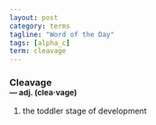```yaml
---
layout: post
category: terms
tagline: "Word of the Day"
tags: [alpha_c]
term: cleavage
---
```


<h3>Cleavage<br/> <small>&mdash; adj. (clea<span>&middot;</span>vage)</small></h3>
<p><ol>
<li>the toddler stage of development</li>
</ol></p>
